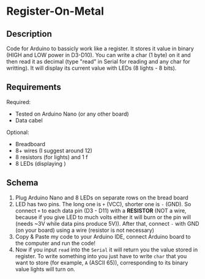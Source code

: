 # Register-On-Metal

## Description
Code for Arduino to bassicly work like a register. It stores it value in binary (HIGH and LOW power in D3-D10). You can write a char (1 byte) on it and then read it as decimal (type "read" in Serial for reading and any char for writting). It will display its current value with LEDs (8 lights - 8 bits).

## Requirements

Required:
- Tested on Arduino Nano (or any other board)
- Data cabel

Optional:
- Breadboard
- 8+ wires (I suggest around 12)
- 8 resistors (for lights) and 1 f
- 8 LEDs (displaying )

## Schema

1. Plug Arduino Nano and 8 LEDs on separate rows on the bread board
2. LED has two pins. The long one is `+` (VCC), shorter one is `-` (GND). So connect `+` to each data pin (D3 - D11) with a **RESISTOR** (NOT a wire, because if you give LED to much volts either it will burn or the pin will (needs ~3V while data pins produce 5V)). After that, connect `-` with GND (on your board) using a wire (resistor is not necessary)
3. Copy & Paste my code to your Arduino IDE, connect Arduino board to the computer and run the code!
4. Now if you input `read` into the `Serial` it will return you the value stored in register. To write something into you just have to write `char` that you want to store (for example, `A` (ASCII 65)), corresponding to its binary value lights will turn on.